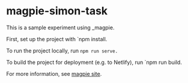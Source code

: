 # magpie-simon-task

This is a sample experiment using _magpie.

First, set up the project with `npm install.

To run the project locally, run `npm run serve.`

To build the project for deployment (e.g. to Netlify), run `npm run build.

For more information, see [magpie site](https://magpie-experiments.org).


